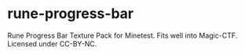# rune-progress-bar
Rune Progress Bar Texture Pack for Minetest. Fits well into Magic-CTF. Licensed under CC-BY-NC.
